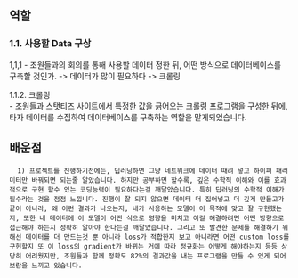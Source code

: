      
## 역할

### 1.1. 사용할 Data 구상
  1,1,1
     - 조원들과의 회의를 통해 사용할 데이터 정한 뒤, 어떤 방식으로 데이터베이스를 구축할 것인가. -> 데이터가 많이 필요하다 -> 크롤링  
       
  1.1.2. 크롤링  
     - 조원들과 스탯티즈 사이트에서 특정한 값을 긁어오는 크롤링 프로그램을 구성한 뒤에, 타자 데이터를 수집하여 데이터베이스를 구축하는 역할을 맡게되었습니다. 
  
## 배운점  

      1) 프로젝트를 진행하기전에는, 딥러닝하면 그냥 네트워크에 데이터 때려 넣고 하이퍼 패러미터만 바꿔되면 되는줄 알았습니다. 하지만 공부하면 할수록, 깊은 수학적 이해와 이를 효과적으로 구현 할수 있는 코딩능력이 필요하다는걸 깨달았습니다. 특히 딥러닝의 수학적 이해가 필수라는 것을 점점 느낍니다. 진행이 잘 되지 않으면 데이터 더 집어넣고 더 깊게 만들고가 끝이 아니라, 왜 이런 결과가 나오는지, 내가 사용하는 모델이 이 목적에 맞고 잘 구현했는지, 또한 내 데이터에 이 모델이 어떤 식으로 영향을 미치고 이걸 해결하려면 어떤 방향으로 접근해야 하는지 정확히 알아야 한다는걸 깨달았습니다. 그리고 또 발견한 문제를 해결하기 위해선 데이터를 더 만드는것 뿐 아니라 loss가 적합한지 보고 아니라면 어떤 custom loss를 구현할지 또 이 loss의 gradient가 바뀌는 거에 따라 정규화는 어떻게 해야하는지 등등 상당히 어려웠지만, 조원들과 함께 정확도 82%의 결과값을 내는 프로그램을 만들 수 있게 되어 보람을 느끼고 있습니다.
 
